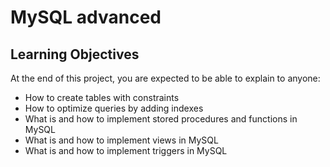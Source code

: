 # MySQL advanced

## Learning Objectives
At the end of this project, you are expected to be able to explain to anyone:

- How to create tables with constraints
- How to optimize queries by adding indexes
- What is and how to implement stored procedures and functions in MySQL
- What is and how to implement views in MySQL
- What is and how to implement triggers in MySQL
